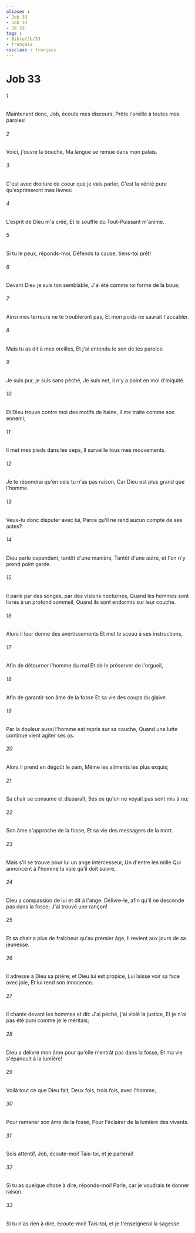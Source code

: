 ```yaml
---
aliases : 
- Job 33
- Job 33
- Jb 33
tags : 
- Bible/Jb/33
- français
cssclass : français
---
```


# Job 33

###### 1
Maintenant donc, Job, écoute mes discours, Prête l'oreille à toutes mes paroles!
###### 2
Voici, j'ouvre la bouche, Ma langue se remue dans mon palais.
###### 3
C'est avec droiture de coeur que je vais parler, C'est la vérité pure qu'exprimeront mes lèvres:
###### 4
L'esprit de Dieu m'a créé, Et le souffle du Tout-Puissant m'anime.
###### 5
Si tu le peux, réponds-moi, Défends ta cause, tiens-toi prêt!
###### 6
Devant Dieu je suis ton semblable, J'ai été comme toi formé de la boue;
###### 7
Ainsi mes terreurs ne te troubleront pas, Et mon poids ne saurait t'accabler.
###### 8
Mais tu as dit à mes oreilles, Et j'ai entendu le son de tes paroles:
###### 9
Je suis pur, je suis sans péché, Je suis net, il n'y a point en moi d'iniquité.
###### 10
Et Dieu trouve contre moi des motifs de haine, Il me traite comme son ennemi;
###### 11
Il met mes pieds dans les ceps, Il surveille tous mes mouvements.
###### 12
Je te répondrai qu'en cela tu n'as pas raison, Car Dieu est plus grand que l'homme.
###### 13
Veux-tu donc disputer avec lui, Parce qu'il ne rend aucun compte de ses actes?
###### 14
Dieu parle cependant, tantôt d'une manière, Tantôt d'une autre, et l'on n'y prend point garde.
###### 15
Il parle par des songes, par des visions nocturnes, Quand les hommes sont livrés à un profond sommeil, Quand ils sont endormis sur leur couche.
###### 16
Alors il leur donne des avertissements Et met le sceau à ses instructions,
###### 17
Afin de détourner l'homme du mal Et de le préserver de l'orgueil,
###### 18
Afin de garantir son âme de la fosse Et sa vie des coups du glaive.
###### 19
Par la douleur aussi l'homme est repris sur sa couche, Quand une lutte continue vient agiter ses os.
###### 20
Alors il prend en dégoût le pain, Même les aliments les plus exquis;
###### 21
Sa chair se consume et disparaît, Ses os qu'on ne voyait pas sont mis à nu;
###### 22
Son âme s'approche de la fosse, Et sa vie des messagers de la mort.
###### 23
Mais s'il se trouve pour lui un ange intercesseur, Un d'entre les mille Qui annoncent à l'homme la voie qu'il doit suivre,
###### 24
Dieu a compassion de lui et dit à l'ange: Délivre-le, afin qu'il ne descende pas dans la fosse; J'ai trouvé une rançon!
###### 25
Et sa chair a plus de fraîcheur qu'au premier âge, Il revient aux jours de sa jeunesse.
###### 26
Il adresse à Dieu sa prière; et Dieu lui est propice, Lui laisse voir sa face avec joie, Et lui rend son innocence.
###### 27
Il chante devant les hommes et dit: J'ai péché, j'ai violé la justice, Et je n'ai pas été puni comme je le méritais;
###### 28
Dieu a délivré mon âme pour qu'elle n'entrât pas dans la fosse, Et ma vie s'épanouit à la lumière!
###### 29
Voilà tout ce que Dieu fait, Deux fois, trois fois, avec l'homme,
###### 30
Pour ramener son âme de la fosse, Pour l'éclairer de la lumière des vivants.
###### 31
Sois attentif, Job, écoute-moi! Tais-toi, et je parlerai!
###### 32
Si tu as quelque chose à dire, réponds-moi! Parle, car je voudrais te donner raison.
###### 33
Si tu n'as rien à dire, écoute-moi! Tais-toi, et je t'enseignerai la sagesse.
